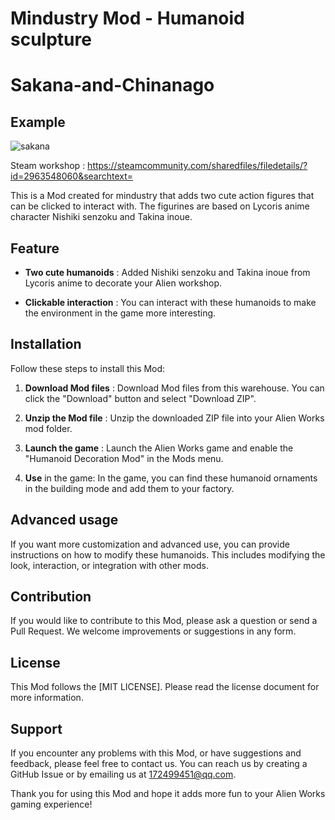 # Mindustry Mod - Humanoid sculpture
# Sakana-and-Chinanago
## Example
![sakana](https://user-images.githubusercontent.com/77377005/232402315-eac6ef09-43a0-4d87-9c9b-4cc6d68ada86.gif)

Steam workshop : https://steamcommunity.com/sharedfiles/filedetails/?id=2963548060&searchtext=


This is a Mod created for mindustry that adds two cute action figures that can be clicked to interact with. The figurines are based on Lycoris anime character Nishiki senzoku and Takina inoue.


## Feature

- **Two cute humanoids**  : Added Nishiki senzoku and Takina inoue from Lycoris anime to decorate your Alien workshop.

- **Clickable interaction** : You can interact with these humanoids to make the environment in the game more interesting.

## Installation

Follow these steps to install this Mod:

1. **Download Mod files** : Download Mod files from this warehouse. You can click the "Download" button and select "Download ZIP".

2. **Unzip the Mod file** : Unzip the downloaded ZIP file into your Alien Works mod folder.

3. **Launch the game** : Launch the Alien Works game and enable the "Humanoid Decoration Mod" in the Mods menu.

4. **Use** in the game: In the game, you can find these humanoid ornaments in the building mode and add them to your factory.

## Advanced usage

If you want more customization and advanced use, you can provide instructions on how to modify these humanoids. This includes modifying the look, interaction, or integration with other mods.

## Contribution

If you would like to contribute to this Mod, please ask a question or send a Pull Request. We welcome improvements or suggestions in any form.

## License

This Mod follows the [MIT LICENSE]. Please read the license document for more information.

## Support

If you encounter any problems with this Mod, or have suggestions and feedback, please feel free to contact us. You can reach us by creating a GitHub Issue or by emailing us at 172499451@qq.com.

Thank you for using this Mod and hope it adds more fun to your Alien Works gaming experience!
